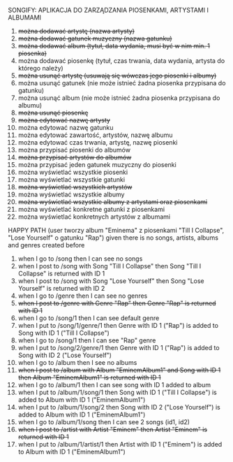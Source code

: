 SONGIFY: APLIKACJA DO ZARZĄDZANIA PIOSENKAMI, ARTYSTAMI I ALBUMAMI

1. ~~można dodawać artystę (nazwa artysty)~~
2. ~~można dodawać gatunek muzyczny (nazwa gatunku)~~
3. ~~można dodawać album (tytuł, data wydania, musi być w nim min. 1 piosenka)~~
4. można dodawać piosenkę (tytuł, czas trwania, data wydania, artysta do którego należy)
5. ~~można usunąć artystę (usuwają się wówczas jego piosenki i albumy)~~
6. można usunąć gatunek (nie może istnieć żadna piosenka przypisana do gatunku)
7. można usunąć album (nie może istnieć żadna piosenka przypisana do albumu)
8. ~~można usunąć piosenkę~~
9. ~~można edytować nazwę artysty~~
10. można edytować nazwę gatunku
11. można edytować zawartość, artystów, nazwę albumu
12. można edytować czas trwania, artystę, nazwę piosenki
13. można przypisać piosenki do albumów
14. ~~można przypisać artystów do albumów~~
15. można przypisać jeden gatunek muzyczny do piosenki
16. można wyświetlać wszystkie piosenki
17. można wyświetlać wszystkie gatunki
18. ~~można wyświetlać wszystkich artystów~~
19. można wyświetlać wszystkie albumy
20. ~~można wyświetlać wszystkie albumy z artystami oraz piosenkami~~
21. można wyświetlać konkretne gatunki z piosenkami
22. można wyświetlać konkretnych artystów z albumami

HAPPY PATH (user tworzy album "Eminema" z piosenkami "Till I Collapse", "Lose Yourself" o gatunku "Rap")
given there is no songs, artists, albums and genres created before
1. when I go to /song then I can see no songs
2. when I post to /song with Song "Till I Collapse" then Song "Till I Collapse" is returned with ID 1
3. when I post to /song with Song "Lose Yourself" then Song "Lose Yourself" is returned with ID 2
4. when I go to /genre then I can see no genres
5. ~~when I post to /genre with Genre "Rap" then Genre "Rap" is returned with ID 1~~
6. when I go to /song/1 then I can see default genre
7. when I put to /song/1/genre/1 then Genre with ID 1 ("Rap") is added to Song with ID 1 ("Till I Collapse")
8. when I go to /song/1 then I can see "Rap" genre
9. when I put to /song/2/genre/1 then Genre with ID 1 ("Rap") is added to Song with ID 2 ("Lose Yourself")
10. when I go to /album then I see no albums
11. ~~when I post to /album with Album "EminemAlbum1" and Song with ID 1 then Album "EminemAlbum1" is returned with ID 1~~
12. when I go to /album/1 then I can see song with ID 1 added to album
13. when I put to /album/1/song/1 then Song with ID 1 ("Till I Collapse") is added to Album with ID 1 ("EminemAlbum1")
14. when I put to /album/1/song/2 then Song with ID 2 ("Lose Yourself") is added to Album with ID 1 ("EminemAlbum1")
15. when I go to /album/1/song then I can see 2 songs (id1, id2)
16. ~~when I post to /artist with Artist "Eminem" then Artist "Eminem" is returned with ID 1~~
17. when I put to /album/1/artist/1 then Artist with ID 1 ("Eminem") is added to Album with ID 1 ("EminemAlbum1")
